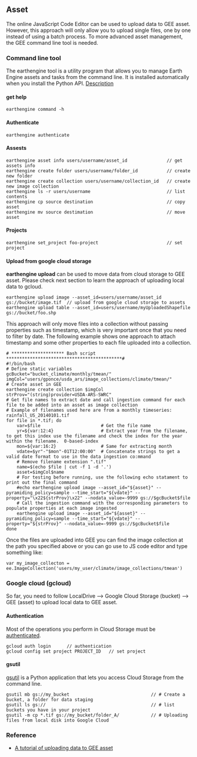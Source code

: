 ## Asset

The online JavaScript Code Editor can be used to upload data to GEE asset. However, this approach will only allow you to upload single files, one by one instead of using a batch process. To more advanced asset management, the GEE command line tool is needed.

### Command line tool
The earthengine tool is a utility program that allows you to manage Earth Engine assets and tasks from the command line. It is installed automatically when you install the Python API.  [Description](https://developers.google.com/earth-engine/command_line) 

#### get help
```
earthengine command -h
```
#### Authenticate
```
earthengine authenticate
```
#### Assests
```
earthengine asset info users/username/asset_id               // get assets info
earthengine create folder users/username/folder_id           // create new folder
earthengine create collection users/username/collection_id   // create new image collection
earthengine ls -r users/username                             // list contents
earthengine cp source destination                            // copy asset
earthengine mv source destimation                            // move asset
```
#### Projects
```
earthengine set_project foo-project                          // set project
```
#### Upload from google cloud storage
__earthengine upload__ can be used to move data from cloud storage to GEE asset. Please check next section to learn the approach of uploading local data to gcloud.
```
earthengine upload image --asset_id=users/username/asset_id gs://bucket/image.tif  // upload from google cloud storage to assets
earthengine upload table --asset_id=users/username/myUploadedShapefile gs://bucket/foo.shp
```
This approach will only move files into a collection without passing properties such as timestamp, which is very important once that you need to filter by date. The following example shows one approach to attach timestamp and some other properties to each file uploaded into a collection.
```
# ******************** Bash script ********************************************#
#!/bin/bash
# Define static variables
gcBucket="bucket_climate/monthly/tmean/"
imgCol="users/gponce/usda_ars/image_collections/climate/tmean/"
# Create asset in GEE
earthengine create collection $imgCol
strProv="(string)provider=USDA-ARS-SWRC"
# Get file names to extract date and call ingestion command for each file to be added into an asset as image collection
# Example of filenames used here are from a monthly timeseries: rainfall_US_20140101.tif
for file in *.tif; do
    var=$file                       # Get the file name
    yr=${var:12:4}                  # Extract year from the filename, to get this index use the filename and check the index for the year within the filename.  0-based-index
    mon=${var:16:2}                 # Same for extracting month
    vdate=$yr"-"$mon"-01T12:00:00"  # Concatenate strings to get a valid date format to use in the data ingestion co:mmand
    # Remove filename extension ".tif"
    name=$(echo $file | cut -f 1 -d '.')
    asset=$imgCol$name
    # For testing before running, use the following echo statament to print out the final command
    #echo earthengine upload image --asset_id="${asset}" --pyramiding_policy=sample --time_start="${vdate}" --property="\x22${strProv}\x22" --nodata_value=-9999 gs://$gcBucket$file
    # Call the ingestion command with the corresponding parameters to populate properties at each image ingested
    earthengine upload image --asset_id="${asset}" --pyramiding_policy=sample --time_start="${vdate}" --property="${strProv}" --nodata_value=-9999 gs://$gcBucket$file
done
```
Once the files are uploaded into GEE you can find the image collection at the path you specified above or you can go use to JS code editor and type something like:
```
var my_image_collecton = ee.ImageCollection('users/my_user/climate/image_collections/tmean')
```

### Google cloud (gcloud)
So far, you need to follow LocalDrive –> Google Cloud Storage (bucket) –> GEE (asset) to upload local data to GEE asset. 

#### Authentication
Most of the operations you perform in Cloud Storage must be [authenticated](https://cloud.google.com/storage/docs/authentication).
```
gcloud auth login      // authentication
gcloud config set project PROJECT_ID   // set project
```
#### gsutil
[gsutil](https://cloud.google.com/storage/docs/gsutil) is a Python application that lets you access Cloud Storage from the command line.
```
gsutil mb gs://my_bucket                               // # Create a bucket, a folder for data staging
gsutil ls gs://                                        // # list buckets you have in your project
gsutil -m cp *.tif gs://my_bucket/folder_A/            // # Uploading files from local disk into Google Cloud
```


### Reference
* [A tutorial of uploading data to GEE asset](https://www.tucson.ars.ag.gov/notebooks/uploading_data_2_gee.html)
